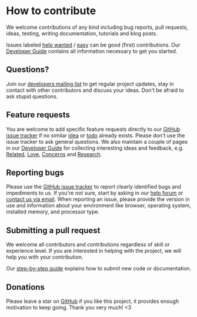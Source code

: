 # How to contribute

We welcome contributions of any kind including bug reports, pull requests, ideas,
testing, writing documentation, tutorials and blog posts.

Issues labeled [help wanted](https://github.com/photoprism/photoprism/labels/help%20wanted) /
[easy](https://github.com/photoprism/photoprism/labels/easy) can be good (first) contributions.
Our [Developer Guide](https://github.com/photoprism/photoprism/wiki) contains all information necessary to get you started.

## Questions?

Join our [developers mailing list](https://groups.google.com/a/photoprism.org/forum/#!forum/developers)
to get regular project updates, stay in contact with other contributors and discuss your ideas. Don't be afraid to ask stupid questions.

## Feature requests

You are welcome to add specific feature requests directly to our [GitHub issue tracker](https://github.com/photoprism/photoprism/issues)
if no similar [idea](https://github.com/photoprism/photoprism/labels/idea)
or [todo](https://github.com/photoprism/photoprism/labels/todo) already exists.
Please don't use the issue tracker to ask general questions. We also maintain a couple of
pages in our [Developer Guide](https://github.com/photoprism/photoprism/wiki) for collecting interesting ideas and feedback, e.g.
[Related](https://github.com/photoprism/photoprism/wiki/Related),
[Love](https://github.com/photoprism/photoprism/wiki/Love),
[Concerns](https://github.com/photoprism/photoprism/wiki/Concerns) and
[Research](https://github.com/photoprism/photoprism/wiki/Research).

## Reporting bugs

Please use the [GitHub issue tracker](https://github.com/photoprism/photoprism/issues) to report clearly identified bugs and impediments to us.
If you're not sure, start by asking in our [help forum](https://groups.google.com/a/photoprism.org/forum/#!forum/help) or [contact us via email](mailto:hello@photoprism.org).
When reporting an issue, please provide the version in use and information about your environment like browser, operating system, installed memory, and processor type.

## Submitting a pull request

We welcome all contributors and contributions regardless of skill or experience level.
If you are interested in helping with the project, we will help you with your contribution.

Our [step-by-step guide](https://github.com/photoprism/photoprism/wiki/Pull-Requests) explains how to submit new code or documentation.

## Donations

Please leave a star on [GitHub](https://github.com/photoprism/photoprism) if you like this project, it provides enough motivation to keep going.
Thank you very much! <3